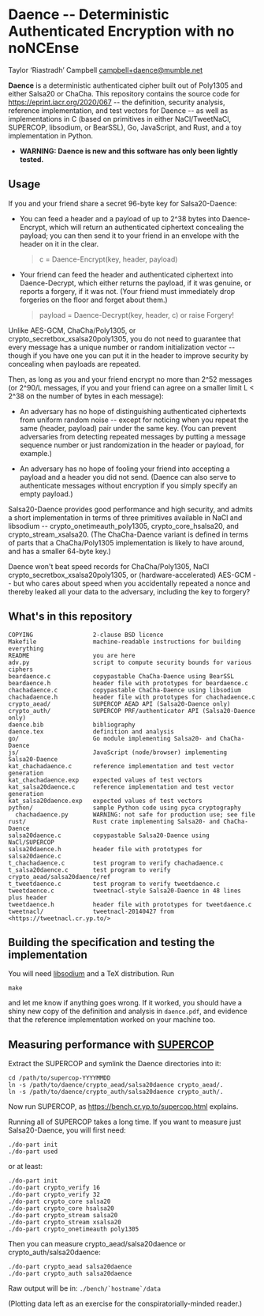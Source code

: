 Daence -- Deterministic Authenticated Encryption with no noNCEnse
=================================================================

Taylor ‘Riastradh’ Campbell <campbell+daence@mumble.net>

**Daence** is a deterministic authenticated cipher built out of
Poly1305 and either Salsa20 or ChaCha.  This repository contains the
source code for https://eprint.iacr.org/2020/067 -- the definition,
security analysis, reference implementation, and test vectors for
Daence -- as well as implementations in C (based on primitives in
either NaCl/TweetNaCl, SUPERCOP, libsodium, or BearSSL), Go,
JavaScript, and Rust, and a toy implementation in Python.

- **WARNING: Daence is new and this software has only been lightly tested.**

## Usage

If you and your friend share a secret 96-byte key for Salsa20-Daence:

- You can feed a header and a payload of up to 2^38 bytes into
  Daence-Encrypt, which will return an authenticated ciphertext
  concealing the payload; you can then send it to your friend in an
  envelope with the header on it in the clear.

  > c = Daence-Encrypt(key, header, payload)

- Your friend can feed the header and authenticated ciphertext into
  Daence-Decrypt, which either returns the payload, if it was genuine,
  or reports a forgery, if it was not.  (Your friend must immediately
  drop forgeries on the floor and forget about them.)

  > payload = Daence-Decrypt(key, header, c) or raise Forgery!

Unlike AES-GCM, ChaCha/Poly1305, or crypto_secretbox_xsalsa20poly1305,
you do not need to guarantee that every message has a unique number or
random initialization vector -- though if you have one you can put it
in the header to improve security by concealing when payloads are
repeated.

Then, as long as you and your friend encrypt no more than 2^52 messages
(or 2^90/L messages, if you and your friend can agree on a smaller
limit L < 2^38 on the number of bytes in each message):

- An adversary has no hope of distinguishing authenticated ciphertexts
  from uniform random noise -- except for noticing when you repeat the
  same (header, payload) pair under the same key.  (You can prevent
  adversaries from detecting repeated messages by putting a message
  sequence number or just randomization in the header or payload, for
  example.)

- An adversary has no hope of fooling your friend into accepting a
  payload and a header you did not send.  (Daence can also serve to
  authenticate messages without encryption if you simply specify an
  empty payload.)

Salsa20-Daence provides good performance and high security, and admits
a short implementation in terms of three primitives available in NaCl
and libsodium -- crypto_onetimeauth_poly1305, crypto_core_hsalsa20,
and crypto_stream_xsalsa20.  (The ChaCha-Daence variant is defined in
terms of parts that a ChaCha/Poly1305 implementation is likely to have
around, and has a smaller 64-byte key.)

Daence won't beat speed records for ChaCha/Poly1305, NaCl
crypto_secretbox_xsalsa20poly1305, or (hardware-accelerated) AES-GCM --
but who cares about speed when you accidentally repeated a nonce and
thereby leaked all your data to the adversary, including the key to
forgery?


## What's in this repository

```
COPYING                 2-clause BSD licence
Makefile                machine-readable instructions for building everything
README                  you are here
adv.py                  script to compute security bounds for various ciphers
beardaence.c            copypastable ChaCha-Daence using BearSSL
beardaence.h            header file with prototypes for beardaence.c
chachadaence.c          copypastable ChaCha-Daence using libsodium
chachadaence.h          header file with prototypes for chachadaence.c
crypto_aead/            SUPERCOP AEAD API (Salsa20-Daence only)
crypto_auth/            SUPERCOP PRF/authenticator API (Salsa20-Daence only)
daence.bib              bibliography
daence.tex              definition and analysis
go/                     Go module implementing Salsa20- and ChaCha-Daence
js/                     JavaScript (node/browser) implementing Salsa20-Daence
kat_chachadaence.c      reference implementation and test vector generation
kat_chachadaence.exp    expected values of test vectors
kat_salsa20daence.c     reference implementation and test vector generation
kat_salsa20daence.exp   expected values of test vectors
python/                 sample Python code using pyca cryptography
  chachadaence.py       WARNING: not safe for production use; see file
rust/                   Rust crate implementing Salsa20- and ChaCha-Daence
salsa20daence.c         copypastable Salsa20-Daence using NaCl/SUPERCOP
salsa20daence.h         header file with prototypes for salsa20daence.c
t_chachadaence.c        test program to verify chachadaence.c
t_salsa20daence.c       test program to verify crypto_aead/salsa20daence/ref
t_tweetdaence.c         test program to verify tweetdaence.c
tweetdaence.c           tweetnacl-style Salsa20-Daence in 48 lines plus header
tweetdaence.h           header file with prototypes for tweetdaence.c
tweetnacl/              tweetnacl-20140427 from <https://tweetnacl.cr.yp.to/>
```


## Building the specification and testing the implementation

You will need [libsodium](https://libsodium.org/) and a TeX
distribution.  Run

```
make
```

and let me know if anything goes wrong.  If it worked, you should have
a shiny new copy of the definition and analysis in `daence.pdf`, and
evidence that the reference implementation worked on your machine too.


## Measuring performance with [SUPERCOP](https://bench.cr.yp.to/)

Extract the SUPERCOP and symlink the Daence directories into it:

```
cd /path/to/supercop-YYYYMMDD
ln -s /path/to/daence/crypto_aead/salsa20daence crypto_aead/.
ln -s /path/to/daence/crypto_auth/salsa20daence crypto_auth/.
```

Now run SUPERCOP, as <https://bench.cr.yp.to/supercop.html> explains.

Running all of SUPERCOP takes a long time.  If you want to measure just
Salsa20-Daence, you will first need:

```
./do-part init
./do-part used
```

or at least:

```
./do-part init
./do-part crypto_verify 16
./do-part crypto_verify 32
./do-part crypto_core salsa20
./do-part crypto_core hsalsa20
./do-part crypto_stream salsa20
./do-part crypto_stream xsalsa20
./do-part crypto_onetimeauth poly1305
```

Then you can measure crypto_aead/salsa20daence or
crypto_auth/salsa20daence:

```
./do-part crypto_aead salsa20daence
./do-part crypto_auth salsa20daence
```

Raw output will be in: ```./bench/`hostname`/data```

(Plotting data left as an exercise for the conspiratorially-minded
reader.)
